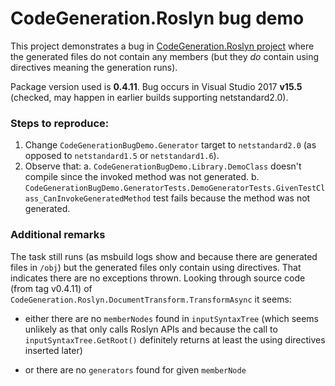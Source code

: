 # CodeGeneration.Roslyn bug demo

This project demonstrates a bug in [CodeGeneration.Roslyn project](https://github.com/AArnott/CodeGeneration.Roslyn)
where the generated files do not contain any members (but they *do* contain using directives meaning the generation runs).

Package version used is **0.4.11**. Bug occurs in Visual Studio 2017 **v15.5** (checked, may happen in earlier builds supporting netstandard2.0).

### Steps to reproduce:

1. Change `CodeGenerationBugDemo.Generator` target to `netstandard2.0` (as opposed to `netstandard1.5` or `netstandard1.6`).
2. Observe that:
    a. `CodeGenerationBugDemo.Library.DemoClass` doesn't compile since the invoked method was not generated.
    b. `CodeGenerationBugDemo.GeneratorTests.DemoGeneratorTests.GivenTestClass_CanInvokeGeneratedMethod` test fails because the method was not generated.

### Additional remarks

The task still runs (as msbuild logs show and because there are generated files in `/obj`) but the generated files
only contain using directives. That indicates there are no exceptions thrown. Looking through source code (from tag v0.4.11) of
`CodeGeneration.Roslyn.DocumentTransform.TransformAsync` it seems:

* either there are no `memberNodes` found in `inputSyntaxTree` (which seems unlikely as that only calls Roslyn APIs
  and because the call to `inputSyntaxTree.GetRoot()` definitely returns at least the using directives inserted later)

* or there are no `generators` found for given `memberNode`
